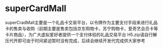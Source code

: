 # superCardMall
superCradMall主要是一个礼品卡交易平台，以令牌作为主要支付手段来进行礼品卡的售卖与收购（前期主要是售卖包括京东购物卡，苏宁购物卡，爱奇艺会员卡等卡片商品），为广大虚拟爱好者提供一个支付体验的礼品交易平台
H5.zip请自行解压代开即可由于时间紧迫暂时没有完成，后续会继续开发代完成供大家参考
